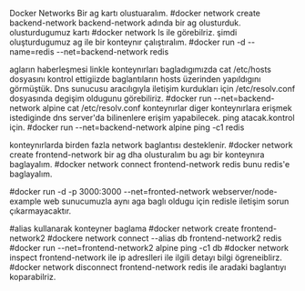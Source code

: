 Docker Networks
Bir ag kartı olustuaralım.
#docker network create backend-network
backend-network adında bir ag olusturduk.
olusturdugumuz kartı 
#docker network ls  ile görebilriz.
şimdi oluşturdugumuz ag ile bir konteynır çalıştıralım.
#docker run -d --name=redis --net=backend-network redis

agların haberleşmesi
linkle konteynırları bagladıgımızda cat /etc/hosts dosyasını kontrol ettigiizde
baglantıların hosts üzerinden yapıldıgını görmüştük.
Dns sunucusu aracılıgıyla iletişim kurdukları için 
/etc/resolv.conf dosyasında degişim oldugunu görebiliriz.
#docker run --net=backend-network alpine cat /etc/resolv.conf
konteynırlar diger konteynırlara erişmek istediginde dns server'da bilinenlere
erişim yapabilecek. ping atacak.kontrol için.
#docker run --net=backend-network alpine ping -c1 redis

konteynırlarda birden fazla network baglantısı desteklenir.
#docker network create frontend-network bir ag dha olusturalım
bu agı bir konteynıra baglayalım.
#docker network connect frontend-network redis
bunu redis'e baglayalım.

#docker run -d -p 3000:3000 --net=fronted-network webserver/node-example
web sunucumuzla aynı aga baglı oldugu için redisle iletişim sorun çıkarmayacaktır.

#alias kullanarak konteyner baglama
#docker network create frontend-network2
#dockere network connect --alias db frontend-network2 redis
#docker run --net=frontend-network2 alpine ping -c1 db
#docker network inspect frontend-network ile ip adreslleri ile ilgili detayı bilgi ögreneiblirz.
#docker network disconnect frontend-network redis ile aradaki baglantıyı koparabilriz.
